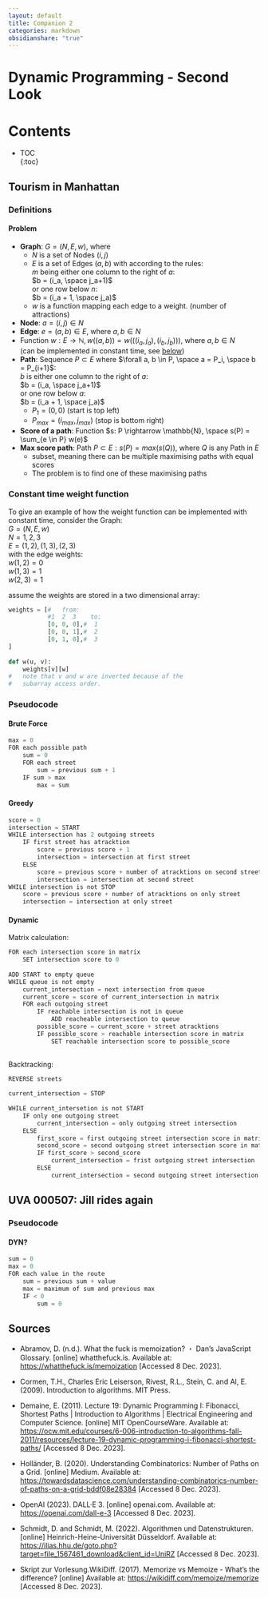```yaml
---  
layout: default  
title: Companion 2  
categories: markdown  
obsidianshare: "true"  
---  
```

  
  
  
  
  
<script type="text/javascript" charset="utf-8"   
src="https://cdn.mathjax.org/mathjax/latest/MathJax.js?config=TeX-AMS-MML_HTMLorMML,  
https://vincenttam.github.io/javascripts/MathJaxLocal.js"></script>  
  
  
  
# Dynamic Programming - Second Look  
  
  
# Contents  
  
  
  
* TOC   
{:toc}  
  
  
## Tourism in Manhattan  
  
  
### Definitions   
  
#### Problem   
  
- $\textbf{Graph}$: $G = (N, E, w)$, where    
	 - $N$ is a set of Nodes $(i, j)$    
	 - $E$ is a set of Edges $(a, b)$ with according to the rules:    
		 $m$ being either one column to the right of $a$:    
			 $b = (i_a, \space j_a+1)$     
		 or one row below $n$:    
			 $b = (i_a + 1, \space j_a)$    
	 - $w$ is a function mapping each edge to a weight. (number of attractions)    
- $\textbf{Node}$: $a = (i, j) \in N$   
- $\textbf{Edge}$: $e = (a, b) \in E$, where $a, b \in N$   
- Function $w: E \to \mathbb{N}, w((a, b)) = w(((i_{a}, j_{a}), (i_{b}, j_{b})))$, where $a, b \in N$    
	  (can be implemented in constant time, see [below](https://curolith.github.io/seminar/companion2#constant-time-weight-function))  
- $\textbf{Path}$: Sequence $P \subset E$ where $\forall a, b \in P, \space a = P_i, \space b = P_{i+1}$:    
		 $b$ is either one column to the right of $a$:    
			 $b = (i_a, \space j_a+1)$     
		 or one row below $a$:    
			 $b = (i_a + 1, \space j_a)$    
	 - $P_{1}=(0,0)$ (start is top left)    
	 - $P_{max} = (i_{max}, j_{max})$  (stop is bottom right)     
- $\textbf{Score of a path}$: Function $s: P \rightarrow \mathbb{N}, \space s(P) = \sum_{e \in P} w(e)$    
- $\textbf{Max score path}$: Path $P \subset E : s(P) = max(s(Q))$, where $Q$ is any Path in $E$     
	 - subset, meaning there can be multiple maximising paths with equal scores    
	 - The problem is to find one of these maximising paths    
  
  
  
### Constant time weight function  
  
To give an example of how the weight function can be implemented with constant time, consider the Graph:    
	$G = (N, E, w)$    
	$N = {1, 2, 3}$    
	$E = {(1, 2), (1, 3), (2, 3)}$    
with the edge weights:    
	$w(1, 2)=0$    
	$w(1,3)=1$    
	$w(2,3)=1$    
  
assume the weights are stored in a two dimensional array:    
```python  
weights = [#   from:  
		   #1  2  3    to:  
		   [0, 0, 0],#  1  
		   [0, 0, 1],#  2  
		   [0, 1, 0],#  3  
]  
  
def w(u, v):  
	weights[v][w]  
#   note that v and w are inverted because of the  
#   subarray access order.  
```  
  
### Pseudocode  
  
#### Brute Force  
  
```java  
max = 0  
FOR each possible path  
	sum = 0  
	FOR each street  
		sum = previous sum + 1  
	IF sum > max  
		max = sum  
```  
  
  
#### Greedy  
  
```java  
score = 0  
intersection = START  
WHILE intersection has 2 outgoing streets  
	IF first street has atracktion  
		score = previous score + 1  
		intersection = intersection at first street  
	ELSE  
		score = previous score + number of atracktions on second street  
		intersection = intersection at second street  
WHILE intersection is not STOP  
	score = previous score + number of atracktions on only street  
	intersection = intersection at only street  
```  
  
#### Dynamic  
  
Matrix calculation:  
```java  
FOR each intersection score in matrix  
	SET intersection score to 0  
  
ADD START to empty queue  
WHILE queue is not empty  
	current_intersection = next intersection from queue  
	current_score = score of current_intersection in matrix  
	FOR each outgoing street  
		IF reachable intersection is not in queue  
			ADD reacheable intersection to queue  
		possible_score = current_score + street atracktions  
		IF possible_score > reachable intersection score in matrix  
			SET reachable intersection score to possible_score  
  
```  
  
Backtracking:  
```java  
REVERSE streets  
  
current_intersection = STOP  
  
WHILE current_intersetion is not START  
	IF only one outgoing street  
		current_intersection = only outgoing street intersection  
	ELSE  
		first_score = first outgoing street intersection score in matrix  
		second_score = second outgoing street intersection score in matrix  
		IF first_score > second_score  
			current_intersection = frist outgoing street intersection  
		ELSE   
			current_intersection = second outgoing street intersection  
```  
  
## UVA 000507: Jill rides again  
  
### Pseudocode  
  
#### DYN?  
```java  
sum = 0  
max = 0  
FOR each value in the route  
	sum = previous sum + value  
	max = maximum of sum and previous max  
	IF < 0  
		sum = 0  
```  
  
## Sources  
  
- Abramov, D. (n.d.). What the fuck is memoization? ・ Dan’s JavaScript Glossary. [online] whatthefuck.is. Available at: <https://whatthefuck.is/memoization> [Accessed 8 Dec. 2023].  
  
- Cormen, T.H., Charles Eric Leiserson, Rivest, R.L., Stein, C. and Al, E. (2009). Introduction to algorithms. MIT Press.  
  
- Demaine, E. (2011). Lecture 19: Dynamic Programming I: Fibonacci, Shortest Paths \| Introduction to Algorithms \| Electrical Engineering and Computer Science. [online] MIT OpenCourseWare. Available at: <https://ocw.mit.edu/courses/6-006-introduction-to-algorithms-fall-2011/resources/lecture-19-dynamic-programming-i-fibonacci-shortest-paths/> [Accessed 8 Dec. 2023].  
  
- Holländer, B. (2020). Understanding Combinatorics: Number of Paths on a Grid. [online] Medium. Available at: <https://towardsdatascience.com/understanding-combinatorics-number-of-paths-on-a-grid-bddf08e28384> [Accessed 8 Dec. 2023].  
  
- OpenAI (2023). DALL·E 3. [online] openai.com. Available at: <https://openai.com/dall-e-3> [Accessed 8 Dec. 2023].  
  
- Schmidt, D. and Schmidt, M. (2022). Algorithmen und Datenstrukturen. [online] Heinrich-Heine-Universität Düsseldorf. Available at: <https://ilias.hhu.de/goto.php?target=file_1567461_download&client_id=UniRZ> [Accessed 8 Dec. 2023].   
  
- Skript zur Vorlesung.WikiDiff. (2017). Memorize vs Memoize - What’s the difference? [online] Available at: <https://wikidiff.com/memoize/memorize> [Accessed 8 Dec. 2023].